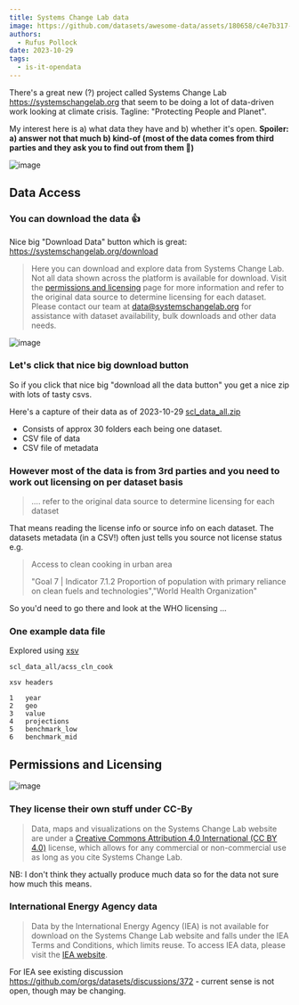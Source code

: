 ```yaml
---
title: Systems Change Lab data
image: https://github.com/datasets/awesome-data/assets/180658/c4e7b317-292f-40b5-8503-4ba1d62c2d85
authors:
  - Rufus Pollock
date: 2023-10-29
tags:
  - is-it-opendata
---
```


There's a great new (?) project called Systems Change Lab https://systemschangelab.org that seem to be doing a lot of data-driven work looking at climate crisis. Tagline: "Protecting People and Planet".

My interest here is a) what data they have and b) whether it's open. **Spoiler: a) answer not that much b) kind-of (most of the data comes from third parties and they ask you to find out from them 😬)**

![image](https://github.com/datasets/awesome-data/assets/180658/c4e7b317-292f-40b5-8503-4ba1d62c2d85)

## Data Access

### You can download the data 👍

Nice big "Download Data" button which is great: https://systemschangelab.org/download

> Here you can download and explore data from Systems Change Lab. Not all data shown across the platform is available for download. Visit the [permissions and licensing](https://systemschangelab.org/licensing) page for more information and refer to the original data source to determine licensing for each dataset. Please contact our team at [data@systemschangelab.org](mailto:data@systemschangelab.org) for assistance with dataset availability, bulk downloads and other data needs.

![image](https://github.com/datasets/awesome-data/assets/180658/2fa3341b-7ea5-4ea9-a6ef-809006e9edcf)

### Let's click that nice big download button

So if you click that nice big "download all the data button" you get a nice zip with lots of tasty csvs.

Here's a capture of their data as of 2023-10-29 [scl_data_all.zip](https://github.com/datasets/awesome-data/files/13197730/scl_data_all.zip)

- Consists of approx 30 folders each being one dataset.
- CSV file of data
- CSV file of metadata

### However most of the data is from 3rd parties and you need to work out licensing on per dataset basis

> .... refer to the original data source to determine licensing for each dataset

That means reading the license info or source info on each dataset. The datasets metadata (in a CSV!) often just tells you source not license status e.g.

> Access to clean cooking in urban area
>
> "Goal 7 | Indicator 7.1.2 Proportion of population with primary reliance on clean fuels and technologies","World Health Organization"

So you'd need to go there and look at the WHO licensing ...


### One example data file

Explored using [xsv](https://github.com/BurntSushi/xsv)

```
scl_data_all/acss_cln_cook
```

`xsv headers`

```
1   year
2   geo
3   value
4   projections
5   benchmark_low
6   benchmark_mid
```

## Permissions and Licensing

![image](https://github.com/datasets/awesome-data/assets/180658/85590401-b09d-4adb-823a-a2e204e1458e)

### They license their own stuff under CC-By

> Data, maps and visualizations on the Systems Change Lab website are under a [Creative Commons Attribution 4.0 International (CC BY 4.0)](https://creativecommons.org/licenses/by/4.0/) license, which allows for any commercial or non-commercial use as long as you cite Systems Change Lab.

NB: I don't think they actually produce much data so for the data not sure how much this means.

### International Energy Agency data

> Data by the International Energy Agency (IEA) is not available for download on the Systems Change Lab website and falls under the IEA Terms and Conditions, which limits reuse. To access IEA data, please visit the [IEA website](https://www.iea.org/data-and-statistics).

For IEA see existing discussion https://github.com/orgs/datasets/discussions/372 - current sense is not open, though may be changing.
